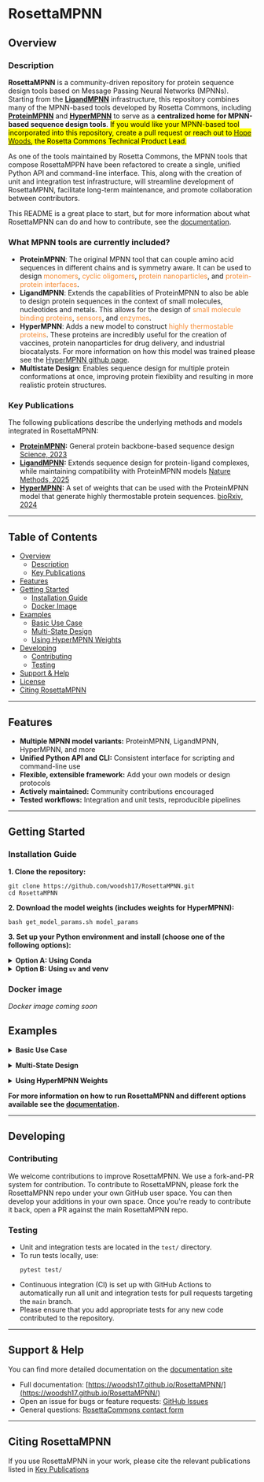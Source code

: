 # RosettaMPNN

## Overview

### Description
**RosettaMPNN** is a community-driven repository for protein sequence design tools based on Message Passing Neural Networks (MPNNs). Starting from the [**LigandMPNN**](https://www.biorxiv.org/content/10.1101/2023.12.22.573103v1.full) infrastructure, this repository combines many of the MPNN-based tools developed by Rosetta Commons, including [**ProteinMPNN**](https://www.science.org/doi/10.1126/science.add2187) and [**HyperMPNN**](https://www.biorxiv.org/content/biorxiv/early/2024/12/01/2024.11.26.625397.full.pdf) to serve as a **centralized home for MPNN-based sequence design tools**. <mark>If you would like your MPNN-based tool incorporated into this repository, create a pull request or reach out to [Hope Woods](mailto:hope.woods@omsf.io), the Rosetta Commons Technical Product Lead.</mark>

As one of the tools maintained by Rosetta Commons, the MPNN tools that compose RosettaMPPN have been refactored to create a single, unified Python API and command-line interface. This, along with the creation of unit and integration test infrastructure, will streamline development of RosettaMPNN, facilitate long-term maintenance, and promote collaboration between contributors.

This README is a great place to start, but for more information about what RosettaMPNN can do and how to contribute, see the [documentation](https://woodsh17.github.io/RosettaMPNN/). 

### What MPNN tools are currently included? 
- **ProteinMPNN**: The original MPNN tool that can couple amino acid sequences in different chains and is symmetry aware. It can be used to design <span style='color:#F68A33'>monomers</span>, <span style='color:#F68A33'>cyclic oligomers</span>, <span style='color:#F68A33'>protein nanoparticles</span>, and <span style='color:#F68A33'>protein-protein interfaces</span>.
- **LigandMPNN**: Extends the capabilities of ProteinMPNN to also be able to design protein sequences in the context of small molecules, nucleotides and metals. This allows for the design of <span style='color:#F68A33'>small molecule binding proteins</span>, <span style='color:#F68A33'>sensors</span>, and <span style='color:#F68A33'>enzymes</span>.
- **HyperMPNN**: Adds a new model to construct <span style='color:#F68A33'>highly thermostable proteins</span>. These proteins are incredibly useful for the creation of vaccines, protein nanoparticles for drug delivery, and industrial biocatalysts. For more information on how this model was trained please see the [HyperMPNN github page](https://github.com/meilerlab/HyperMPNN).
- **Multistate Design**: Enables sequence design for multiple protein conformations at once, improving protein flexiblity and resulting in more realistic protein structures.

### Key Publications

The following publications describe the underlying methods and models integrated in RosettaMPNN: 

- **[ProteinMPNN](https://github.com/dauparas/ProteinMPNN):** General protein backbone-based sequence design  
  [Science, 2023](https://doi.org/10.1126/science.add2187)
- **[LigandMPNN](https://github.com/dauparas/LigandMPNN):** Extends sequence design for protein-ligand complexes, while maintaining compatibility with ProteinMPNN models
  [Nature Methods, 2025](https://doi.org/10.1038/s41592-025-02626-1)
- **[HyperMPNN](https://github.com/meilerlab/HyperMPNN):** A set of weights that can be used with the ProteinMPNN model that generate highly thermostable protein sequences. 
  [bioRxiv, 2024](https://doi.org/10.1101/2024.11.26.625397)

---
## Table of Contents

- [Overview](#overview)
  - [Description](#description)
  - [Key Publications](#key-publications)
- [Features](#features)
- [Getting Started](#getting-started)
  - [Installation Guide](#installation-guide)
  - [Docker Image](#docker-image)
- [Examples](#examples)
  - [Basic Use Case](#basic_use_case)
  - [Multi-State Design](#multi_state_design)
  - [Using HyperMPNN Weights](#hypermpnn_weights)
- [Developing](#developing)
  - [Contributing](#contributing)
  - [Testing](#testing)
- [Support & Help](#support--help)
- [License](#license)
- [Citing RosettaMPNN](#citing-rosettampnn)

---

## Features
- **Multiple MPNN model variants:** ProteinMPNN, LigandMPNN, HyperMPNN, and more
- **Unified Python API and CLI:** Consistent interface for scripting and command-line use
- **Flexible, extensible framework:** Add your own models or design protocols
- **Actively maintained:** Community contributions encouraged
- **Tested workflows:** Integration and unit tests, reproducible pipelines

---

## Getting Started

### Installation Guide

**1. Clone the repository:**
```
git clone https://github.com/woodsh17/RosettaMPNN.git
cd RosettaMPNN
```
**2. Download the model weights (includes weights for HyperMPNN):**
```
bash get_model_params.sh model_params
```

**3. Set up your Python environment and install (choose one of the following options):**

<details>
<summary><strong>Option A: Using Conda</strong></summary>

```
conda create -n rosettampnn python=3.11
conda activate rosettampnn
pip install -r requirements.txt
pip install -e .
```
(Optional but recommended) Add RosettaMPNN to your PYTHONPATH:
```
export PYTHONPATH=/PATH/TO/RosettaMPNN:$PYTHONPATH
```
Whenever you want to run RosettaMPNN, activate your environment:
```
conda activate rosettampnn
```
</details>

<details>
<summary><strong>Option B: Using <code>uv</code> and venv</strong></summary>

```
#create virtual environment with python 3.11
uv venv --python=python3.11
source .venv/bin/activate
#if cuda is available
uv pip install -e .[cuda]
#if cuda is not available
uv pip install -e .
```
(Optional but recommended) Add RosettaMPNN to your PYTHONPATH:
```
export PYTHONPATH=/PATH/TO/RosettaMPNN:$PYTHONPATH
```
Whenever you want to run RosettaMPNN, activate your environment:
```
source .venv/bin/activate
```
If you do not have `uv` installed, run:
```
curl -LsSf https://astral.sh/uv/install.sh | sh
```
</details>

### Docker image
_Docker image coming soon_

## Examples

<a id='basic_use_case'></a>
<details>
<summary><strong>Basic Use Case</strong></summary> 

For this example we will use 1BC8.pdb from the example inputs.
**Flags explained:**
- `--out_folder`: Output directory for results
- `--pdb_path`: Input structure in PDB format
- `--checkpoint_protein_mpnn`: Path to model weights, necessary if you are not running inside RosettaMPNN

**Example Command Line**
```
python -m RosettaMPNN \
--out_folder ./out/ \
--pdb_path ~/RosettaMPNN/inputs/1BC8.pdb \
--checkpoint_protein_mpnn ~/RosettaMPNN/model_params/proteinmpnn_v_48_020.pt 
```
**Expected outputs:**
- `seqs/`: Designed sequence as `1BC8.fa`
- `backbones/`: Output structure with predicted sequence as `1BC8.pdb`
- `packed/`: (empty unless side-chain packing is specified)

</details>

<a id='multi_state_design'></a>
<details>
<summary><strong>Multi-State Design</strong></summary> 

> ⚠️ **Experimental Feature**: The multi-state implementation is not yet scientifically validated. Use with caution.

Multi-state design allows you to design sequences compatible with multiple structures or states.  
Originally implemented by the Kuhlman lab ([GitHub](https://github.com/Kuhlman-Lab/proteinmpnn)).

**Flags explained:**
- `--multi_state_pdb_path`: Path to a JSON file listing the PDBs to be included 
- `--multi_state_constraints`: Semicolon-separated list of multi-state design constraints, commas separate individual residue sets within a constraint

**Example Command Line**
```
#copy PDB files to working directory
cp PATH/TO/RosettaMPNN/inputs/4GYT_dimer.pdb .
cp PATH/TO/RosettaMPNN/inputs/4GYT_monomer.pdb .

#create json file that points to input pdbs
cat <<EOF >> msd_pdbs.json
{
    "./4GYT_dimer.pdb": "",
    "./4GYT_monomer.pdb": ""
}
EOF

#run RosettaMPNN with multi_state design options
python -m RosettaMPNN \
--out_folder ./out_msd \
--multi_state_pdb_path ~/RosettaMPNN/inputs/msd_pdbs.json \
--multi_state_constraints 4GYT_dimer:A7-A183:0.5,4GYT_dimer:B7-B183:0.5,4GYT_monomer:A7-A183:1 \
--checkpoint_protein_mpnn ~/RosettaMPNN/model_params/proteinmpnn_v_48_020.pt 
```
Same as basic use case, plus:
- `msd/`: Combined multi-state structure as `msd.pdb`
- Extra FASTA/PDB files for each input structure

</details>

<a id='hypermpnn_weights'></a>
<details>
<summary><strong>Using HyperMPNN Weights</strong></summary>

The retrained HyperMPNN weights were downloaded when you ran `get_model_params.sh`. You can use these weights with the `protein_mpnn` model option. These weights are **not compatible** with the `ligand_mpnn` model. 

**Example Command Line**
```
python -m RosettaMPNN \
--out_folder ./out_hyper/ \
--pdb_path ~/RosettaMPNN/inputs/1BC8.pdb \
--model_type protein_mpnn \
--checkpoint_protein_mpnn ~/RosettaMPNN/model_params/hypermpnn_v48_020_epoch300.pt 
```
</details>


**For more information on how to run RosettaMPNN and different options available see the [documentation](https://woodsh17.github.io/RosettaMPNN/).** 

---
## Developing 

### Contributing
We welcome contributions to improve RosettaMPNN. We use a fork-and-PR system for contribution. To contribute to RosettaMPNN, please fork the RosettaMPNN repo under your own GitHub user space. You can then develop your additions in your own space. Once you're ready to contribute it back, open a PR against the main RosettaMPNN repo.

### Testing
- Unit and integration tests are located in the `test/` directory.
- To run tests locally, use:
  ```
  pytest test/
  ```
- Continuous integration (CI) is set up with GitHub Actions to automatically run all unit and integration tests for pull requests targeting the `main` branch.
- Please ensure that you add appropriate tests for any new code contributed to the repository.

---

## Support & Help

You can find more detailed documentation on the [documentation site](https://woodsh17.github.io/RosettaMPNN/)

- Full documentation: [https://woodsh17.github.io/RosettaMPNN/](https://woodsh17.github.io/RosettaMPNN/)
- Open an issue for bugs or feature requests: [GitHub Issues](https://github.com/woodsh17/RosettaMPNN/issues)
- General questions: [RosettaCommons contact form](https://rosettacommons.org/contact/)

---

## Citing RosettaMPNN

If you use RosettaMPNN in your work, please cite the relevant publications listed in [Key Publications](#key-publications)
